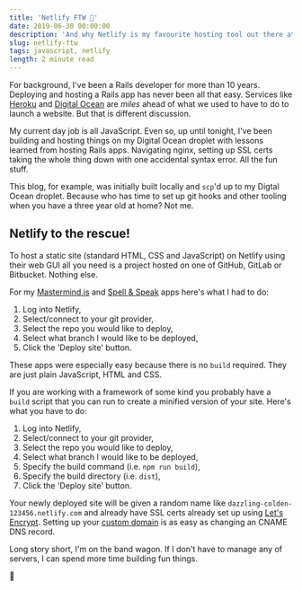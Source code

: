 ```yaml
---
title: 'Netlify FTW 🎉'
date: 2019-06-30 00:00:00
description: 'And why Netlify is my favourite hosting tool out there at the moment'
slug: netlify-ftw
tags: javascript, netlify
length: 2 minute read
---
```


For background, I've been a Rails developer for more than 10 years. Deploying and hosting a Rails app has never been all that easy. Services like [Heroku](https://www.heroku.com/) and [Digital Ocean](https://www.digitalocean.com/) are _miles_ ahead of what we used to have to do to launch a website. But that is different discussion.

My current day job is all JavaScript. Even so, up until tonight, I've been building and hosting things on my Digital Ocean droplet with lessons learned from hosting Rails apps. Navigating nginx, setting up SSL certs taking the whole thing down with one accidental syntax error. All the fun stuff.

This blog, for example, was initially built locally and `scp`'d up to my Digtal Ocean droplet. Because who has time to set up git hooks and other tooling when you have a three year old at home? Not me.

## Netlify to the rescue!

To host a static site (standard HTML, CSS and JavaScript) on Netlify using their web GUI all you need is a project hosted on one of GitHub, GitLab or Bitbucket. Nothing else.

For my [Mastermind.js](https://mastermind.eimaj.dev/) and [Spell & Speak](https://spell-and-speak.eimaj.dev/) apps here's what I had to do:

1. Log into Netlify,
2. Select/connect to your git provider,
3. Select the repo you would like to deploy,
4. Select what branch I would like to be deployed,
5. Click the 'Deploy site' button.

These apps were especially easy because there is no `build` required. They are just plain JavaScript, HTML and CSS.

If you are working with a framework of some kind you probably have a `build` script that you can run to create a minified version of your site. Here's what you have to do:

1. Log into Netlify,
2. Select/connect to your git provider,
3. Select the repo you would like to deploy,
4. Select what branch I would like to be deployed,
5. Specify the build command (i.e. `npm run build`),
6. Specify the build directory (i.e. `dist`),
7. Click the 'Deploy site' button.

Your newly deployed site will be given a random name like `dazzling-colden-123456.netlify.com` and already have SSL certs already set up using [Let's Encrypt](https://letsencrypt.org/). Setting up your [custom domain](https://www.netlify.com/docs/custom-domains/) is as easy as changing an CNAME DNS record.

Long story short, I'm on the band wagon. If I don't have to manage any of servers, I can spend more time building fun things.

🥳
